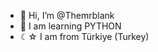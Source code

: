 - 👋 Hi, I’m @Themrblank
-  💞️ I am learning PYTHON
-  ☾☆ I am from Türkiye (Turkey)

<!---
Themrblank/Themrblank is a ✨ special ✨ repository because its `README.md` (this file) appears on your GitHub profile.
You can click the Preview link to take a look at your changes.
--->
